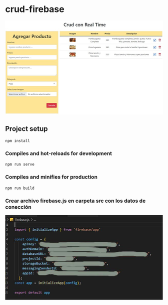 # crud-firebase
![](https://github.com/zacelo/Crud-Vue2-Firebase-RealTime-Storage/raw/main/src/assets/imagenesReadme/crud.jpg)
## Project setup
```
npm install
```

### Compiles and hot-reloads for development
```
npm run serve
```

### Compiles and minifies for production
```
npm run build
```

### Crear archivo firebase.js en carpeta src con los datos de conección
![](https://github.com/zacelo/Crud-Vue2-Firebase-RealTime-Storage/raw/main/src/assets/imagenesReadme/firebase.jpg)

